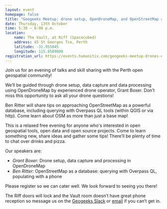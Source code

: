 ```yaml
---
layout: event
homepage: false
title: "Geogeeks Meetup: drone setup, OpenDroneMap, and OpenStreetMap as a database…"
date: Thursday, 13th October
time: 5:30 – 8:00 p.m.
location:
    name: The Vault, at Riff (Spacecubed)
    address: 45 St Georges Tce, Perth
    latitude: -31.955845
    longitude: 115.8589800
registration_url: https://events.humanitix.com/geogeeks-meetup-drones-opendronemap-openstreetmap-as-database
---
```

Join us for an evening of talks and skill sharing with the Perth open geospatial community!

We’ll be guided through drone setup, data capture and data processing using OpenDroneMap by experienced drone operator, Grant Boxer.
Don’t miss this opportunity to ask all your drone questions!

Ben Ritter will share tips on approaching OpenStreetMap as a powerful database,
including querying with Overpass QL tools (within QGIS or via http).
Come learn about OSM as more than just a base map!

This is a relaxed free evening for anyone who's interested in open geospatial tools, open data and open source projects.
Come to learn something new, share ideas and gather some tips! There’ll be plenty of time to chat over drinks and pizza.

Our speakers are:

* *Grant Boxer:* Drone setup, data capture and processing in OpenDroneMap
* *Ben Ritter:* OpenStreetMap as a database: querying with Overpass QL, populating with a phone

Please register so we can cater well. We look forward to seeing you there!

The Riff doors will lock and the Vault room doesn’t have great phone reception
so message us on the [Geogeeks Slack](https://join.slack.com/t/geogeeks/shared_invite/zt-13fnotoqb-YkyMTmvwZEB_nDUis_30hw)
or [email](mailto:geogeeks.perth@gmail.com) if you can’t get in.
